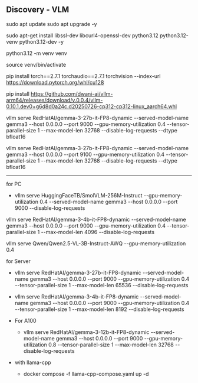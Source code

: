 ## Discovery - VLM




sudo apt update
sudo apt upgrade -y

sudo apt-get install libssl-dev libcurl4-openssl-dev python3.12 python3.12-venv python3.12-dev -y

<!-- 
wget https://developer.download.nvidia.com/compute/cudnn/9.12.0/local_installers/cudnn-local-repo-ubuntu2204-9.12.0_1.0-1_arm64.deb

sudo dpkg -i cudnn-local-repo-ubuntu2204-9.12.0_1.0-1_arm64.deb

sudo cp /var/cudnn-local-repo-ubuntu2204-9.12.0/cudnn-*-keyring.gpg /usr/share/keyrings/


sudo apt-get update

sudo apt-get -y install cudnn

sudo apt-get -y install cudnn9-cuda-12

-->


python3.12 -m venv venv

source venv/bin/activate


pip install torch==2.7.1 torchaudio==2.7.1 torchvision --index-url https://download.pytorch.org/whl/cu128

<!-- 

pip install https://github.com/sachinsshetty/flashinfer-arm64/releases/download/v0.0.0.1/flashinfer_python-0.2.11.post1-py3-none-any.whl
-->


pip install https://github.com/dwani-ai/vllm-arm64/releases/download/v.0.0.4/vllm-0.10.1.dev0+g6d8d0a24c.d20250726-cp312-cp312-linux_aarch64.whl

vllm serve RedHatAI/gemma-3-27b-it-FP8-dynamic --served-model-name gemma3 --host 0.0.0.0 --port 9000 --gpu-memory-utilization 0.4 --tensor-parallel-size 1 --max-model-len 32768 --disable-log-requests  --dtype bfloat16


vllm serve RedHatAI/gemma-3-27b-it-FP8-dynamic --served-model-name gemma3 --host 0.0.0.0 --port 9100 --gpu-memory-utilization 0.4 --tensor-parallel-size 1 --max-model-len 32768 --disable-log-requests  --dtype bfloat16


---



for PC

- vllm serve HuggingFaceTB/SmolVLM-256M-Instruct --gpu-memory-utilization 0.4 --served-model-name gemma3 --host 0.0.0.0 --port 9000 --disable-log-requests

vllm serve RedHatAI/gemma-3-4b-it-FP8-dynamic --served-model-name gemma3 --host 0.0.0.0 --port 9000 --gpu-memory-utilization 0.4 --tensor-parallel-size 1 --max-model-len 4096 --disable-log-requests


vllm serve Qwen/Qwen2.5-VL-3B-Instruct-AWQ --gpu-memory-utilization 0.4

for Server
- vllm serve RedHatAI/gemma-3-27b-it-FP8-dynamic --served-model-name gemma3 --host 0.0.0.0 --port 9000 --gpu-memory-utilization 0.4 --tensor-parallel-size 1 --max-model-len 65536 --disable-log-requests

- vllm serve RedHatAI/gemma-3-4b-it-FP8-dynamic --served-model-name gemma3 --host 0.0.0.0 --port 9000 --gpu-memory-utilization 0.4 --tensor-parallel-size 1 --max-model-len 8192 --disable-log-requests

- For A100
    - vllm serve RedHatAI/gemma-3-12b-it-FP8-dynamic --served-model-name gemma3 --host 0.0.0.0 --port 9000 --gpu-memory-utilization 0.8 --tensor-parallel-size 1 --max-model-len 32768 --disable-log-requests



- with llama-cpp
    - docker compose -f llama-cpp-compose.yaml up -d